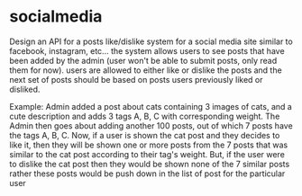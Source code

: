 # socialmedia

Design an API for a posts like/dislike system for a social media site similar to facebook, instagram, etc... the system allows users to see posts that have been added by the admin (user won't be able to submit posts, only read them for now). users are allowed to either like or dislike the posts and the next set of posts should be based on posts users previously liked or disliked.

Example:
  Admin added a post about cats containing 3 images of cats, and a cute description and adds 3 tags A, B, C with corresponding weight.
  The Admin then goes about adding another 100 posts, out of which 7 posts have the tags A, B, C. Now, if a user is shown the cat post and they decides to like it, then they will be shown one or more posts from the 7 posts that was similar to the cat post according to their tag's weight. But, if the user were to dislike the cat post then they would be shown none of the 7 similar posts rather these posts would be push down in the list of post for the particular user
